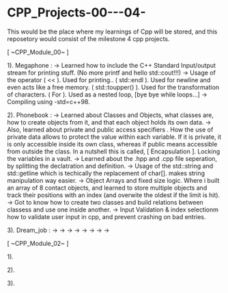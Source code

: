 # CPP_Projects-00---04-
This would be the place where my learnings of Cpp will be stored, and this reposetory would  consist of the milestone 4 cpp projects.


[ ~CPP_Module_00~ ]

1). Megaphone :
    -> Learned how to include the C++ Standard Input/output stream for 
       printing stuff. (No more printf and hello std::cout!!!)
    -> Usage of the operator 
        ( << ).  Used for printing..
        ( std::endl ). Used for newline and even acts like a free memory.
        ( std::toupper() ). Used for the transformation of characters.
        ( For ). Used as a nested loop, [bye bye while loops...]
    -> Compiling using -std=c++98.

2). Phonebook :
    -> Learned about Classes and Objects, what classes are,
        how to create objects from it, and that each object
        holds its own data.
    -> Also, learned about private and public access specifiers
        . How the use of private data allows to protect the value 
        within each variable. If it is private, it is only accessible
        inside its own class, whereas if public means accessible from
        outside the class.
        In a nutshell this is called, [ Encapsulation ]. Locking the 
        variables in a vault.
    -> Learned about the .hpp and .cpp file seperation, by splitting the
        declatration and definition.
    -> Usage of the std::string and std::getline which is techically the
        replacement of char[]. makes string manipulation way easier.
    -> Object Arrays and fixed size logic. Where i built an array of 8 
        contact objects, and learned to store multiple objects and track
        their positions with an index (and overwite the oldest if the  limit is hit).
    -> Got to know how to create two classes and build relations between \
        classess and use one inside another.
    -> Input Validation & index selectionm how to validate user input in cpp,
        and prevent crashing on bad entries.


3). Dream_job :
    ->
    ->
    ->
    ->
    ->
    ->
    ->
    ->

[ ~CPP_Module_02~ ]

1).

2).

3).

